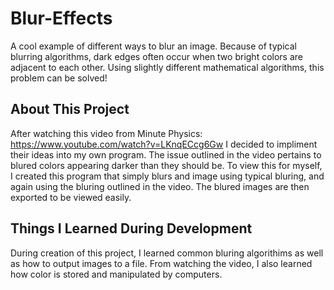 # Blur-Effects
A cool example of different ways to blur an image. Because of typical blurring algorithms, 
dark edges often occur when two bright colors are adjacent to each other. Using slightly 
different mathematical algorithms, this problem can be solved! 


## About This Project
After watching this video from Minute Physics: https://www.youtube.com/watch?v=LKnqECcg6Gw I decided to
impliment their ideas into my own program. The issue outlined in the video pertains to blured colors
appearing darker than they should be. To view this for myself, I created this program that simply
blurs and image using typical bluring, and again using the bluring outlined in the video. The blured
images are then exported to be viewed easily.

## Things I Learned During Development
During creation of this project, I learned common bluring algorithims
as well as how to output images to a file. From watching the video,
I also learned how color is stored and manipulated by computers.
